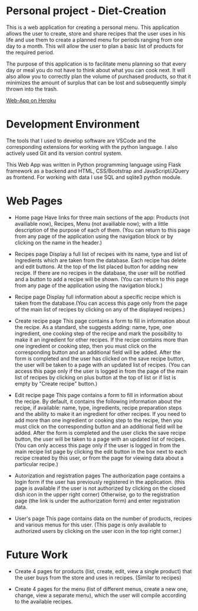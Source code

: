 # Personal project - Diet-Creation

This is a web application for creating a personal menu. This application allows the user to create, store and share recipes that the user uses in his life and use them to create a planned menu for periods ranging from one day to a month. This will allow the user to plan a basic list of products for the required period.

The purpose of this application is to facilitate menu planning so that every day or meal you do not have to think about what you can cook next. It will also allow you to correctly plan the volume of purchased products, so that it minimizes the amount of surplus that can be lost and subsequently simply thrown into the trash.

[Web-App on Heroku](https://diet-creation.herokuapp.com/)

# Development Environment

The tools that I used to develop software are VSCode and the corresponding extensions for working with the python language. I also actively used Git and its version control system.

This Web App was written in Python programming language using Flask framework as a backend and HTML, CSS/Bootstrap and JavaScript/JQuery as frontend. For working with data I use SQL and sqlite3 python module.

# Web Pages

* Home page
    Have links for three main sections of the app: Products (not availiable now), Recipes, Menu (not availiable now); with a little description of the purpose of each of them. (You can return to this page from any page of the application using the navigation block or by clicking on the name in the header.)

* Recipes page
    Display a full list of recipes with its name, type and list of ingredients which are taken from the database. Each recipe has delete and edit buttons. At the top of the list placed button for adding new recipe. If there are no recipes in the database, the user will be notified and a button to add a recipe will be shown. (You can return to this page from any page of the application using the navigation block.)

* Recipe page
    Display full information about a specific recipe which is taken from the database.(You can access this page only from the page of the main list of recipes by clicking on any of the displayed recipes.)

* Create recipe page
    This page contains a form to fill in information about the recipe. As a standard, she suggests adding: name, type, one ingredient, one cooking step of the recipe and mark the possibility to make it an ingredient for other recipes. If the recipe contains more than one ingredient or cooking step, then you must click on the corresponding button and an additional field will be added. After the form is completed and the user has clicked on the save recipe button, the user will be taken to a page with an updated list of recipes. (You can access this page only if the user is logged in from the page of the main list of recipes by clicking on plus button at the top of list or if list is empty by "Create recipe" button.)
    
* Edit recipe page
    This page contains a form to fill in information about the recipe. By default, it contains the following information about the recipe, if available: name, type, ingredients, recipe preparation steps and the ability to make it an ingredient for other recipes. If you need to add more than one ingredient or cooking step to the recipe, then you must click on the corresponding button and an additional field will be added. After the form is completed and the user clicks the save recipe button, the user will be taken to a page with an updated list of recipes. (You can only access this page only if the user is logged in from the main recipe list page by clicking the edit button in the box next to each recipe created by this user, or from the page for viewing data about a particular recipe.)

* Autorization and registration pages
    The authorization page contains a login form if the user has previously registered in the application. (this page is available if the user is not authorized by clicking on the closed dish icon in the upper right corner) Otherwise, go to the registration page (the link is under the authorization form) and enter registration data.
    
* User's page
    This page contains data on the number of products, recipes and various menus for this user. (This page is only available to authorized users by clicking on the user icon in the top right corner.)
    
# Future Work

* Create 4 pages for products (list, create, edit, view a single product) that the user buys from the store and uses in recipes. (Similar to recipes)

* Create 4 pages for the menu (list of different menus, create a new one, change, view a separate menu), which the user will compile according to the available recipes.
